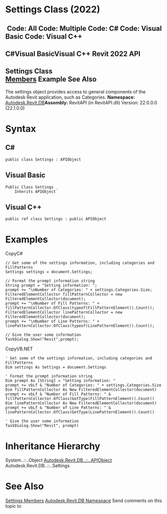 # Settings Class (2022)

﻿
 Code: All Code: Multiple Code: C# Code: Visual Basic Code: Visual C++   
---  
C#Visual BasicVisual C++
Revit 2022 API  
---  
Settings Class  
[Members](61043111-e8cb-b303-86ae-16ec6eed460f.md "Settings Members") Example See Also  
---  
The settings object provides access to general components of the Autodesk Revit application, such as Categories.
**Namespace:** [Autodesk.Revit.DB](87546ba7-461b-c646-cbb1-2cb8f5bff8b2.md "Autodesk.Revit.DB Namespace")**Assembly:** RevitAPI (in RevitAPI.dll) Version: 22.0.0.0 (22.1.0.0)
# Syntax
C#  
---  
```text
public class Settings : APIObject
```
  
Visual Basic  
---  
```text
Public Class Settings _
	Inherits APIObject
```
  
Visual C++  
---  
```text
public ref class Settings : public APIObject
```
  
# Examples
CopyC#
```text
// Get some of the settings information, including categories and FillPatterns
Settings settings = document.Settings;

// Format the prompt information string
String prompt = "Setting information: ";
prompt += "\nNumber of Categories: " + settings.Categories.Size;
FilteredElementCollector fillPatternCollector = new FilteredElementCollector(document);
prompt += "\nNumber of Fill Patterns: " + fillPatternCollector.OfClass(typeof(FillPatternElement)).Count();
FilteredElementCollector linePatternCollector = new FilteredElementCollector(document);
prompt += "\nNumber of Line Patterns: " + linePatternCollector.OfClass(typeof(LinePatternElement)).Count();

// Give the user some information
TaskDialog.Show("Revit",prompt);
```

CopyVB.NET
```text
' Get some of the settings information, including categories and FillPatterns
Dim settings As Settings = document.Settings

' Format the prompt information string
Dim prompt As [String] = "Setting information: "
prompt += vbLf & "Number of Categories: " + settings.Categories.Size
Dim fillPatternCollector As New FilteredElementCollector(document)
prompt += vbLf & "Number of Fill Patterns: " & fillPatternCollector.OfClass(GetType(FillPatternElement)).Count()
Dim linePatternCollector As New FilteredElementCollector(document)
prompt += vbLf & "Number of Line Patterns: " & linePatternCollector.OfClass(GetType(LinePatternElement)).Count()

' Give the user some information
TaskDialog.Show("Revit", prompt)
```

# Inheritance Hierarchy
System..::..Object [Autodesk.Revit.DB..::..APIObject](beb86ef5-39ad-3f0d-0cd9-0c929387a2bb.md "APIObject Class") Autodesk.Revit.DB..::..Settings
# See Also
[Settings Members](61043111-e8cb-b303-86ae-16ec6eed460f.md "Settings Members")
[Autodesk.Revit.DB Namespace](87546ba7-461b-c646-cbb1-2cb8f5bff8b2.md "Autodesk.Revit.DB Namespace")
Send comments on this topic to 